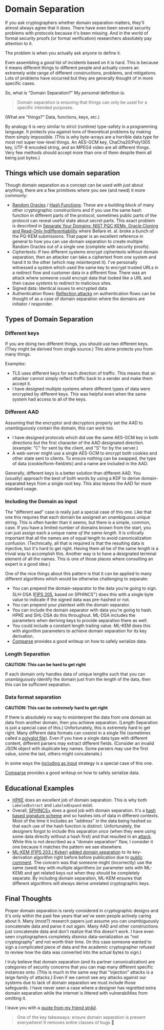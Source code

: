 # Domain Separation

If you ask cryptographers whether domain separation matters, they'll almost always agree that it does.
There have even been several security problems with protocols because it's been missing.
And in the world of formal security proofs (or formal verification) researchers absolutely pay attention to it.

The problem is when you actually ask anyone to define it.

Even assembling a *good* list of incidents based on it is hard.
This is because it means different things to different people and actually covers an extremely wide range of different constructions, problems, and mitigations.
Lots of problems have occurred but they are generally thought of in more specific cases.

So, what is "Domain Separation?"
My *personal* definition is:
> Domain separation is ensuring that things can only be used for a specific intended purposes.

(What are "things?" Data, functions, keys, etc.)

By analogy it is very similar to strict (runtime) type-safety in a programming language.
It protects you against tons of theoretical problems by making them simply impossible.
(This is why byte-arrays are a horrible data type for most not super-low-level things. An AES-GCM key, ChaCha20/Poly1305 key, UTF-8 encoded string, and an MPEG4 video are all different things. Very few methods should accept more than one of them despite them all being just bytes.)

## Things which use domain separation

Though domain separation as a concept can be used with just about anything, there are a few primitives where you see (and need) it more commonly:

- [Random Oracles](https://en.wikipedia.org/wiki/Random_oracle) / [Hash Functions](https://en.wikipedia.org/wiki/Hash_function):
  These are a building block of many other cryptographic constructions and if you use the same hash function in different parts of the protocol, sometimes public parts of the protocol can reveal useful state about secret parts.
  This exact problem is described in [Separate Your Domains: NIST PQC KEMs, Oracle Cloning and Read-Only Indifferentiability](https://eprint.iacr.org/2020/241) where Bellare et. al. broke a bunch of the PQ-KEM submissions.
  That paper is an excellent reference in general to how you can use domain separation to create multiple Random Oracles out of a single one (complete with security proofs).
- Ciphertexts:
  If two different systems encrypt ciphertexts without domain separation, then an attacker can take a ciphertext from one system and hand it to the other (which may misinterpret it).
  I've personally witnessed a system which used the same key to encrypt trusted URLs in a redirect flow and customer data in a different flow.
  There was an attack where someone could encrypt data that looked like a URL and then cause systems to redirect to malicious sites.
- Signed data:
  Identical issues to encrypted data
- Authentication flows:
  [Reflection attacks](https://en.wikipedia.org/wiki/Reflection_attack) on authentication flows can be thought of as a case of domain separation where the domains are initiator / responder.

## Types of Domain Separation

### Different keys

If you are doing two different things, you should use two different keys.
(They might be derived from single source.)
This alone protects you from many things.

Examples:
- TLS uses different keys for each direction of traffic.
This means that an attacker cannot simply reflect traffic back to a sender and make them accept it.
- I have designed multiple systems where different types of data were encrypted by different keys.
  This was helpful even when the same system had access to all of the keys.

### Different AAD

Assuming that the encryptor and decryptors properly set the AAD to unambiguously contain the domain, this can work too.

- I have designed protocols which did use the same AES-GCM key in both directions but the first character of the AAD designated direction.
(example: "C" for sent by the client, and "S" for by the server.)
- A web-server might use a single AES-GCM to encrypt both cookies and other state sent to clients.
To ensure nothing can be swapped, the type of data (cookie/form-field/etc) and a name are included in the AAD.

Generally, different keys is a better solution than different AAD.
You (usually) approach the best of both words by using a KDF to derive domain-separated keys from a single root key.
This also leaves the AAD for more standard usage.

### Including the Domain as input

The "different aad" case is really just a special case of this one.
Like that one this requires that each domain be assigned an unambiguous unique string.
This is often harder than it seems, but there is a simple, common, case.
If you have a limited number of domains known from the start, you can just assign each a unique name *of the same length.*
It is critically important that all the names are of equal length to avoid canonicalization confusion.
(Technically, all that is required is that the resulting data is injective, but it's hard to get right.
Having them all be of the same length is a trivial way to accomplish this.
Another way is to have a designated terminal element of all the names.
This is one of those places where consulting an expert is a good idea.)

One of the nice things about this pattern is that it can be applied to many different algorithms which would be otherwise challenging to separate:

- You can prepend the domain-separator to the data you're going to sign. SLH-DSA ([FIPS 205](https://csrc.nist.gov/pubs/fips/205/final), based on SPHINCS<sup>+</sup>) does this with a single byte value to indicate if the signed data was pre-hashed or not.
- You can prepend your plaintext with the domain separator.
- You can include the domain separator with data you're going to hash. HPKE and SHL-DSA do this throughout. ML-DSA includes the parameters when deriving keys to provide separation there as well.
- You could include a constant length trailing value.
  ML-KEM does this with algorithm parameters to achieve domain separation for its key derivation.
- [Comparse](https://eprint.iacr.org/2023/1390) provides a good writeup on how to safely serialize data.

### Length Separation

**CAUTION: This can be hard to get right**

If each domain only handles data of unique lengths such that you can unambiguously identify the domain just from the length of the data, then this can be sufficient separation.

### Data format separation

**CAUTION: This can be *extremely* hard to get right**

If there is absolutely no way to misinterpret the data from one domain as data from another domain, then you achieve separation.
(Length Separation is just a special case of this.)
Unfortunately, this is extremely hard to get right.
Many different data formats can coexist in a single file (sometimes called a [polyglot file](https://en.wikipedia.org/wiki/Polyglot_(computing))).
Even if you have a single data type with different content, different parsers may extract different fields.
(Consider an invalid JSON object with duplicate key names.
Some parsers may use the first value, some the last, others might concatenate.)

In some ways the [including as input](#including-the-domain-as-input) strategy is a special case of this one.

[Comparse](https://eprint.iacr.org/2023/1390) provides a good writeup on how to safely serialize data.

## Educational Examples

- [HPKE](https://www.rfc-editor.org/rfc/rfc9180.html) does an excellent job of domain separation.
  This is why both `LabeledExtract` and `LabeledExpand` exist. 
- Overall, [SPHINCS+](https://sphincs.org/) does a good job with domain separation.
  It's a [hash based signature scheme](https://en.wikipedia.org/wiki/Hash-based_cryptography) and so hashes lots of data in different contexts.
  Most of the time it includes an "address" in the data being hashed so that each use of the hash function is distinct.
  Unfortunately, the designers forgot to include this separation *once* (when they were using some data directly without a hash first) and that resulted in an [attack](https://eprint.iacr.org/2022/1061.pdf).
  While this is not described as a "domain separation" flaw, I consider it one because it matches the pattern we see elsewhere.
- [ML-KEM (FIPS 203 / Kyber)](https://csrc.nist.gov/pubs/fips/203/final) [added domain separation](https://www.federalregister.gov/documents/2024/08/14/2024-17956/announcing-issuance-of-federal-information-processing-standards-fips-fips-203-module-lattice-based) to its key-derivation algorithm right before before publication due to [public comment](https://groups.google.com/a/list.nist.gov/g/pqc-forum/c/5CT4NC_6zRI/m/QZ7jLXEiCAAJ).
  The concern was that someone might (incorrectly) use the same (seed) key with multiple algorithms (or parameter sets with ML-KEM) and get related keys out when they should be completely separate.
  By including domain separation, ML-KEM ensures that different algorithms will always derive unrelated cryptographic keys.

## Final Thoughts

Proper domain separation is rarely considered in cryptographic designs and it's only within the past few years that we've seen people actively caring about it.
Many (most?) research papers just assume you can unambiguously concatenate data and parse it out again.
Many AAD and other constructions just concatenate data and don't realize that this doesn't work.
I have even seen cryptographers completely *dismiss* data-serialization as "not cryptography" and not worth their time.
(In this case someone wanted to sign a complicated piece of data and the academic cryptographer refused to review how the data was converted into the actual bytes to sign.)

I truly believe that domain separation (and its partner canonicalization) are *categories* of security concerns that you can map many different specific instances onto.
(This is much in the same way that "injection" attacks is a large family of attacks.)
Even if we cannot see any attacks against our systems due to lack of domain separation we must include those safeguards.
I have never seen a case where a designer has regretted extra domain separation while the internet is littered with vulnerabilities from omitting it.

I leave you with a [quote from my friend str4d](https://bsky.app/profile/str4d.xyz/post/3llbbvfg5gs2x).

> One of the key takeaways: ensure domain separation is present everywhere! It removes entire classes of bugs 🐛